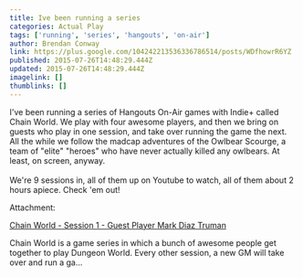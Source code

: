 ```yaml
---
title: Ive been running a series
categories: Actual Play
tags: ['running', 'series', 'hangouts', 'on-air']
author: Brendan Conway
link: https://plus.google.com/104242213536336786514/posts/WDfhowrR6YZ
published: 2015-07-26T14:48:29.444Z
updated: 2015-07-26T14:48:29.444Z
imagelink: []
thumblinks: []
---
```


I&#39;ve been running a series of Hangouts On-Air games with Indie+ called Chain World. We play with four awesome players, and then we bring on guests who play in one session, and take over running the game the next. All the while we follow the madcap adventures of the Owlbear Scourge, a team of &quot;elite&quot; &quot;heroes&quot; who have never actually killed any owlbears. At least, on screen, anyway. <br /><br />We&#39;re 9 sessions in, all of them up on Youtube to watch, all of them about 2 hours apiece. Check &#39;em out! 


Attachment:

<a href='http://www.youtube.com/watch?v=tDyRprR-Slg'>Chain World - Session 1 - Guest Player Mark Diaz Truman</a>


Chain World is a game series in which a bunch of awesome people get together to play Dungeon World. Every other session, a new GM will take over and run a ga...